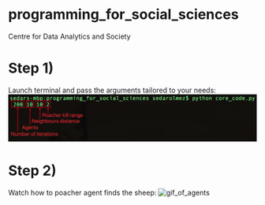 # programming_for_social_sciences
Centre for Data Analytics and Society

# Step 1)
Launch terminal and pass the arguments tailored to your needs:
![terminal_image](terminal.png)

# Step 2)
Watch how to poacher agent finds the sheep: 
![gif_of_agents](execution.gif)
